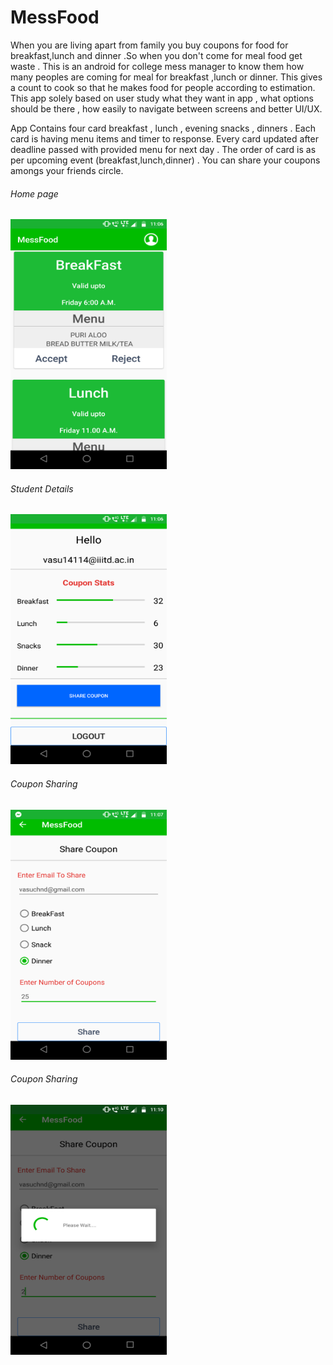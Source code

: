 # MessFood
When you are living apart from family you buy coupons for food for breakfast,lunch and dinner .So when you don't come for 
meal food get waste . This is an android for college mess manager to know them how many peoples are coming for meal for breakfast ,lunch or dinner.
This gives a count to cook so that he makes food for people according to estimation.
This app solely based on user study what they want in app , what options should be there , how easily to navigate between screens and better UI/UX.


App Contains four card breakfast , lunch , evening snacks , dinners . Each card is having menu items and timer to response. Every card updated after deadline passed with provided menu for next day .
The order of card is as per upcoming event (breakfast,lunch,dinner) . You can share your coupons amongs your friends circle.

###### Home page
<img src="homescreen.PNG" width="250" height = "400">


###### Student Details
<img src="stats.PNG" width="250" height = "400">

###### Coupon Sharing
<img src="sharecoupon.PNG" width="250" height = "400">

###### Coupon Sharing
<img src="sharing.PNG" width="250" height = "400">




